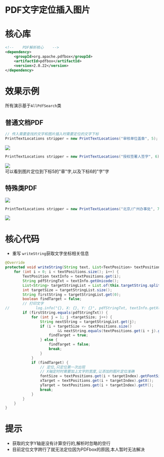 # PDF文字定位插入图片
# 核心库
```xml
<!--    PDF解析核心    -->
<dependency>
    <groupId>org.apache.pdfbox</groupId>
    <artifactId>pdfbox</artifactId>
    <version>2.0.22</version>
</dependency>
```
# 效果示例
所有演示基于`AllPdfSearch`类
## 普通文档PDF
```java
// 传入需要查找的文字和图片插入时需要定位的文字下标
PrintTextLocations stripper = new PrintTextLocations("审核单位盖章", 5);
```
![](https://blog-oss-voidday.oss-cn-chengdu.aliyuncs.com/other/202202141509314.png)  
```java
PrintTextLocations stripper = new PrintTextLocations("授权签署人签字", 6);
```
![](https://blog-oss-voidday.oss-cn-chengdu.aliyuncs.com/other/202202141516633.png)   
可以看到图片定位到下标5的"章"字,以及下标6的"字"字
## 特殊类PDF
![](https://blog-oss-voidday.oss-cn-chengdu.aliyuncs.com/other/202202141521385.png)   
```java
PrintTextLocations stripper = new PrintTextLocations("北京/广州办事处", 7);
```
![](https://blog-oss-voidday.oss-cn-chengdu.aliyuncs.com/other/202202141521643.png)   
# 核心代码
- 重写 `writeString`获取文字坐标相关信息
```java
@Override
protected void writeString(String text, List<TextPosition> textPositions) throws IOException {
    for (int i = 0; i < textPositions.size(); i++) {
        TextPosition textInfo = textPositions.get(i);
        String pdfStringTxt = textInfo.getUnicode();
        List<String> targetStringList = List.of(this.targetString.split(""));
        int targetSize = targetStringList.size();
        String firstString = targetStringList.get(0);
        boolean findTarget = false;
        // 打印文字
//            log.info("{}, X: {}, Y: {}", pdfStringTxt, textInfo.getX(), textInfo.getY());
        if (firstString.equals(pdfStringTxt)) {
            for (int j = 1; j <targetSize; j++) {
                String nextString = targetStringList.get(j);
                if (i + targetSize <= textPositions.size()
                        && nextString.equals(textPositions.get(i + j).getUnicode())) {
                    findTarget = true;
                } else {
                    findTarget = false;
                    break;
                }
            }
            if (findTarget) {
                // 定位,只定位第一次出现
                // X轴定时时需要加上文字的宽度,让添加的图片定位准确
                fontSize = textPositions.get(i + targetIndex).getFontSizeInPt();
                xTarget = textPositions.get(i + targetIndex).getX();
                yTarget = textPositions.get(i + targetIndex).getY();
                break;
            }
        }
    }
}
```
# 提示
- 获取的文字Y轴是没有计算空行的,解析时忽略的空行
- 目前定位文字跨行了就无法定位因为PDFbox的原因,本人暂时无法解决
